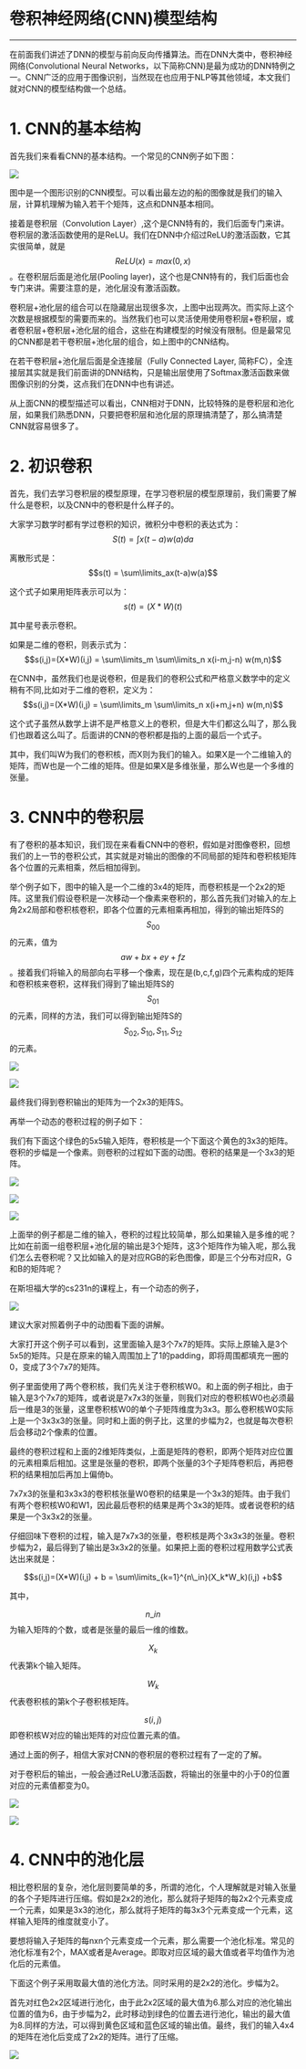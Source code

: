 # 卷积神经网络\(CNN\)模型结构

---

在前面我们讲述了DNN的模型与前向反向传播算法。而在DNN大类中，卷积神经网络\(Convolutional Neural Networks，以下简称CNN\)是最为成功的DNN特例之一。CNN广泛的应用于图像识别，当然现在也应用于NLP等其他领域，本文我们就对CNN的模型结构做一个总结。

# 1. CNN的基本结构

首先我们来看看CNN的基本结构。一个常见的CNN例子如下图：

![](http://images2015.cnblogs.com/blog/1042406/201703/1042406-20170301104438813-230726230.png)

图中是一个图形识别的CNN模型。可以看出最左边的船的图像就是我们的输入层，计算机理解为输入若干个矩阵，这点和DNN基本相同。

接着是卷积层（Convolution Layer）,这个是CNN特有的，我们后面专门来讲。卷积层的激活函数使用的是ReLU。我们在DNN中介绍过ReLU的激活函数，它其实很简单，就是$$ReLU(x) = max(0,x)$$。在卷积层后面是池化层\(Pooling layer\)，这个也是CNN特有的，我们后面也会专门来讲。需要注意的是，池化层没有激活函数。

卷积层+池化层的组合可以在隐藏层出现很多次，上图中出现两次。而实际上这个次数是根据模型的需要而来的。当然我们也可以灵活使用使用卷积层+卷积层，或者卷积层+卷积层+池化层的组合，这些在构建模型的时候没有限制。但是最常见的CNN都是若干卷积层+池化层的组合，如上图中的CNN结构。

在若干卷积层+池化层后面是全连接层（Fully Connected Layer, 简称FC），全连接层其实就是我们前面讲的DNN结构，只是输出层使用了Softmax激活函数来做图像识别的分类，这点我们在DNN中也有讲述。

从上面CNN的模型描述可以看出，CNN相对于DNN，比较特殊的是卷积层和池化层，如果我们熟悉DNN，只要把卷积层和池化层的原理搞清楚了，那么搞清楚CNN就容易很多了。

# 2. 初识卷积

首先，我们去学习卷积层的模型原理，在学习卷积层的模型原理前，我们需要了解什么是卷积，以及CNN中的卷积是什么样子的。

大家学习数学时都有学过卷积的知识，微积分中卷积的表达式为：$$S(t) = \int x(t-a)w(a) da$$

离散形式是：$$s(t) = \sum\limits_ax(t-a)w(a)$$

这个式子如果用矩阵表示可以为：$$s(t)=(X*W)(t)$$

其中星号表示卷积。

如果是二维的卷积，则表示式为：$$s(i,j)=(X*W)(i,j) = \sum\limits_m \sum\limits_n x(i-m,j-n) w(m,n)$$

在CNN中，虽然我们也是说卷积，但是我们的卷积公式和严格意义数学中的定义稍有不同,比如对于二维的卷积，定义为：$$s(i,j)=(X*W)(i,j) = \sum\limits_m \sum\limits_n x(i+m,j+n) w(m,n)$$

这个式子虽然从数学上讲不是严格意义上的卷积，但是大牛们都这么叫了，那么我们也跟着这么叫了。后面讲的CNN的卷积都是指的上面的最后一个式子。

其中，我们叫W为我们的卷积核，而X则为我们的输入。如果X是一个二维输入的矩阵，而W也是一个二维的矩阵。但是如果X是多维张量，那么W也是一个多维的张量。

# 3. CNN中的卷积层

有了卷积的基本知识，我们现在来看看CNN中的卷积，假如是对图像卷积，回想我们的上一节的卷积公式，其实就是对输出的图像的不同局部的矩阵和卷积核矩阵各个位置的元素相乘，然后相加得到。

举个例子如下，图中的输入是一个二维的3x4的矩阵，而卷积核是一个2x2的矩阵。这里我们假设卷积是一次移动一个像素来卷积的，那么首先我们对输入的左上角2x2局部和卷积核卷积，即各个位置的元素相乘再相加，得到的输出矩阵S的$$S_{00}$$的元素，值为$$aw+bx+ey+fz$$。接着我们将输入的局部向右平移一个像素，现在是\(b,c,f,g\)四个元素构成的矩阵和卷积核来卷积，这样我们得到了输出矩阵S的$$S_{01}$$的元素，同样的方法，我们可以得到输出矩阵S的$$S_{02}, S_{10}, S_{11}, S_{12}$$的元素。

![](http://images2015.cnblogs.com/blog/1042406/201703/1042406-20170301113126032-1940584843.png)

![](/assets/gif5.gif)

最终我们得到卷积输出的矩阵为一个2x3的矩阵S。

再举一个动态的卷积过程的例子如下：

我们有下面这个绿色的5x5输入矩阵，卷积核是一个下面这个黄色的3x3的矩阵。卷积的步幅是一个像素。则卷积的过程如下面的动图。卷积的结果是一个3x3的矩阵。

![](http://images2015.cnblogs.com/blog/1042406/201703/1042406-20170301113742876-1293419888.png)

![](http://images2015.cnblogs.com/blog/1042406/201703/1042406-20170301113754391-355407175.png)

![](http://images2015.cnblogs.com/blog/1042406/201703/1042406-20170301113808532-2109486090.gif)

上面举的例子都是二维的输入，卷积的过程比较简单，那么如果输入是多维的呢？比如在前面一组卷积层+池化层的输出是3个矩阵，这3个矩阵作为输入呢，那么我们怎么去卷积呢？又比如输入的是对应RGB的彩色图像，即是三个分布对应R，G和B的矩阵呢？

在斯坦福大学的cs231n的课程上，有一个动态的例子，

![](/assets/gif5.gif)

建议大家对照着例子中的动图看下面的讲解。

大家打开这个例子可以看到，这里面输入是3个7x7的矩阵。实际上原输入是3个5x5的矩阵。只是在原来的输入周围加上了1的padding，即将周围都填充一圈的0，变成了3个7x7的矩阵。

例子里面使用了两个卷积核，我们先关注于卷积核W0。和上面的例子相比，由于输入是3个7x7的矩阵，或者说是7x7x3的张量，则我们对应的卷积核W0也必须最后一维是3的张量，这里卷积核W0的单个子矩阵维度为3x3。那么卷积核W0实际上是一个3x3x3的张量。同时和上面的例子比，这里的步幅为2，也就是每次卷积后会移动2个像素的位置。

最终的卷积过程和上面的2维矩阵类似，上面是矩阵的卷积，即两个矩阵对应位置的元素相乘后相加。这里是张量的卷积，即两个张量的3个子矩阵卷积后，再把卷积的结果相加后再加上偏倚b。

7x7x3的张量和3x3x3的卷积核张量W0卷积的结果是一个3x3的矩阵。由于我们有两个卷积核W0和W1，因此最后卷积的结果是两个3x3的矩阵。或者说卷积的结果是一个3x3x2的张量。

仔细回味下卷积的过程，输入是7x7x3的张量，卷积核是两个3x3x3的张量。卷积步幅为2，最后得到了输出是3x3x2的张量。如果把上面的卷积过程用数学公式表达出来就是：

$$s(i,j)=(X*W)(i,j) + b = \sum\limits_{k=1}^{n\_in}(X_k*W_k)(i,j) +b$$

其中，

$$n\_in$$为输入矩阵的个数，或者是张量的最后一维的维数。

$$X_k$$代表第k个输入矩阵。

$$W_k$$代表卷积核的第k个子卷积核矩阵。

$$s(i,j)$$即卷积核W对应的输出矩阵的对应位置元素的值。

通过上面的例子，相信大家对CNN的卷积层的卷积过程有了一定的了解。

对于卷积后的输出，一般会通过ReLU激活函数，将输出的张量中的小于0的位置对应的元素值都变为0。

![](/assets/cnnconv1.png)

![](/assets/cnnconv2.png)

# 4. CNN中的池化层

相比卷积层的复杂，池化层则要简单的多，所谓的池化，个人理解就是对输入张量的各个子矩阵进行压缩。假如是2x2的池化，那么就将子矩阵的每2x2个元素变成一个元素，如果是3x3的池化，那么就将子矩阵的每3x3个元素变成一个元素，这样输入矩阵的维度就变小了。

要想将输入子矩阵的每nxn个元素变成一个元素，那么需要一个池化标准。常见的池化标准有2个，MAX或者是Average。即取对应区域的最大值或者平均值作为池化后的元素值。

下面这个例子采用取最大值的池化方法。同时采用的是2x2的池化。步幅为2。

首先对红色2x2区域进行池化，由于此2x2区域的最大值为6.那么对应的池化输出位置的值为6，由于步幅为2，此时移动到绿色的位置去进行池化，输出的最大值为8.同样的方法，可以得到黄色区域和蓝色区域的输出值。最终，我们的输入4x4的矩阵在池化后变成了2x2的矩阵。进行了压缩。

![](http://images2015.cnblogs.com/blog/1042406/201703/1042406-20170301142333032-627233416.png)

